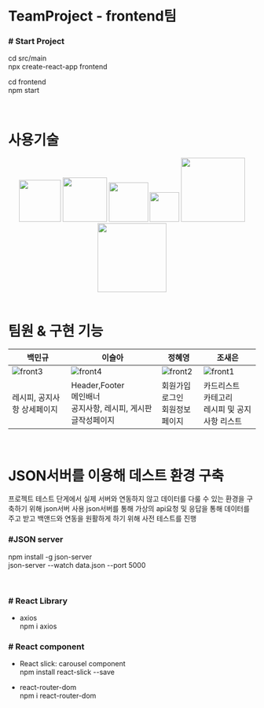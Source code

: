 # TeamProject - frontend팀


### # Start Project

cd src/main \
npx create-react-app frontend

cd frontend \
npm start


 <br/> 

# 사용기술
<div align="center">
	<img src="https://img.shields.io/badge/React-61DAFB?style=flat&logo=React&logoColor=white" style="width:85px"/>
	<img src="https://img.shields.io/badge/AXIOS-5A29E4?style=flat&logo=AXIOS&logoColor=white" style="width:90px"/>
	<img src="https://img.shields.io/badge/CSS3-1572B6?style=flat&logo=CSS3&logoColor=white" style="width:80px"/>
  <img src="https://img.shields.io/badge/slides-E4637C?style=flat&logo=SlickSlide&logoColor=white" style="width:60px"/>
  <img src="https://img.shields.io/badge/reactrouter-CA4245?style=flat&logo=ReactRouter&logoColor=white" style="width:130px" />
  <img src="https://img.shields.io/badge/fontawesome-528DD7?style=flat&logo=FontAwesome&logoColor=white" style="width:140px"/>
  
</div>


 <br/> 

# 팀원 & 구현 기능
|백민규|이슬아|정혜영|조새은|
|----|----|----|-----|
|![front3](https://github.com/Saeunnnnni/mn_frontend/assets/108113552/f13c6227-22db-4d95-815e-d3520a98ece9) |![front4](https://github.com/Saeunnnnni/mn_frontend/assets/108113552/4f6aad9c-2a8e-4f9d-924c-6664201c5ffa)|![front2](https://github.com/Saeunnnnni/mn_frontend/assets/108113552/d5f7c15f-2d56-4040-8ad3-4fe85e6815d3)|![front1](https://github.com/Saeunnnnni/mn_frontend/assets/108113552/ec9d0788-c13d-4684-a4d1-75fa88a14466)|
|레시피, 공지사항 상세페이지|Header,Footer<br/>메인배너 <br/>공지사항, 레시피, 게시판 글작성페이지| 회원가입<br/> 로그인<br/> 회원정보페이지| 카드리스트 <br/> 카테고리 <br/> 레시피 및 공지사항 리스트| 


 <br/> 
 
# JSON서버를 이용해 데스트 환경 구축
프로젝트 테스트 단게에서 실제 서버와 연동하지 않고 데이터를 다룰 수 있는 환경을 구축하기 위해 json서버 사용
json서버를 통해 가상의 api요청 및 응답을 통해 데이터를 주고 받고 백앤드와 연동을 원활하게 하기 위해 사전 테스트를 진행

### #JSON server
npm install -g json-server \
json-server --watch data.json --port 5000

 <br/> 

### # React Library
- axios \
npm i axios

### # React component

- React slick: carousel component \
npm install react-slick --save

- react-router-dom \
npm i react-router-dom
